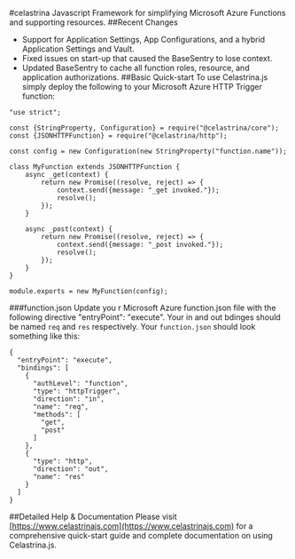 #celastrina
Javascript Framework for simplifying Microsoft Azure Functions and supporting resources.
##Recent Changes
- Support for Application Settings, App Configurations, and a hybrid Application Settings and Vault.
- Fixed issues on start-up that caused the BaseSentry to lose context.
- Updated BaseSentry to cache all function roles, resource, and application authorizations.
##Basic Quick-start
To use Celastrina.js simply deploy the following to your Microsoft Azure HTTP Trigger function:
```
"use strict";

const {StringProperty, Configuration} = require("@celastrina/core");
const {JSONHTTPFunction} = require("@celastrina/http");

const config = new Configuration(new StringProperty("function.name"));

class MyFunction extends JSONHTTPFunction {
    async _get(context) {
        return new Promise((resolve, reject) => {
            context.send({message: "_get invoked."});
            resolve();
        });
    }

    async _post(context) {
        return new Promise((resolve, reject) => {
            context.send({message: "_post invoked."});
            resolve();
        });
    }
}

module.exports = new MyFunction(config);
```
###function.json
Update you r Microsoft Azure function.json file with the following directive "entryPoint": "execute". Your in and out 
bdinges should be named `req` and `res` respectively. Your `function.json` should look something like this:
```
{
  "entryPoint": "execute",
  "bindings": [
    {
      "authLevel": "function",
      "type": "httpTrigger",
      "direction": "in",
      "name": "req",
      "methods": [
        "get",
        "post"
      ]
    },
    {
      "type": "http",
      "direction": "out",
      "name": "res"
    }
  ]
}
```
##Detailed Help & Documentation
Please visit [https://www.celastrinajs.com](https://www.celastrinajs.com) for a comprehensive quick-start guide and 
complete documentation on using Celastrina.js.
